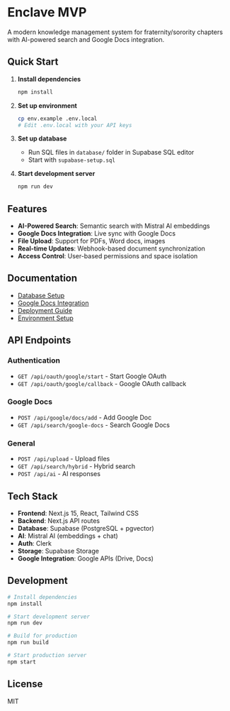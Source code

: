 # Enclave MVP

A modern knowledge management system for fraternity/sorority chapters with AI-powered search and Google Docs integration.

## Quick Start

1. **Install dependencies**
   ```bash
   npm install
   ```

2. **Set up environment**
   ```bash
   cp env.example .env.local
   # Edit .env.local with your API keys
   ```

3. **Set up database**
   - Run SQL files in `database/` folder in Supabase SQL editor
   - Start with `supabase-setup.sql`

4. **Start development server**
   ```bash
   npm run dev
   ```

## Features

- **AI-Powered Search**: Semantic search with Mistral AI embeddings
- **Google Docs Integration**: Live sync with Google Docs
- **File Upload**: Support for PDFs, Word docs, images
- **Real-time Updates**: Webhook-based document synchronization
- **Access Control**: User-based permissions and space isolation

## Documentation

- [Database Setup](docs/DATABASE_SETUP.md)
- [Google Docs Integration](docs/GOOGLE_DOCS_SETUP.md)
- [Deployment Guide](docs/DEPLOYMENT.md)
- [Environment Setup](docs/ENVIRONMENT.md)

## API Endpoints

### Authentication
- `GET /api/oauth/google/start` - Start Google OAuth
- `GET /api/oauth/google/callback` - Google OAuth callback

### Google Docs
- `POST /api/google/docs/add` - Add Google Doc
- `GET /api/search/google-docs` - Search Google Docs

### General
- `POST /api/upload` - Upload files
- `GET /api/search/hybrid` - Hybrid search
- `POST /api/ai` - AI responses

## Tech Stack

- **Frontend**: Next.js 15, React, Tailwind CSS
- **Backend**: Next.js API routes
- **Database**: Supabase (PostgreSQL + pgvector)
- **AI**: Mistral AI (embeddings + chat)
- **Auth**: Clerk
- **Storage**: Supabase Storage
- **Google Integration**: Google APIs (Drive, Docs)

## Development

```bash
# Install dependencies
npm install

# Start development server
npm run dev

# Build for production
npm run build

# Start production server
npm start
```

## License

MIT